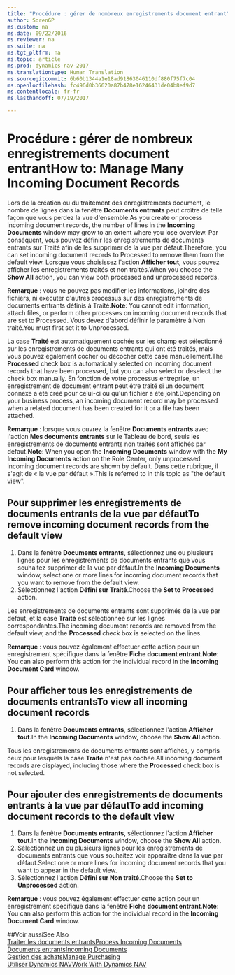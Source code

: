 ```yaml
---
title: "Procédure : gérer de nombreux enregistrements document entrant"
author: SorenGP
ms.custom: na
ms.date: 09/22/2016
ms.reviewer: na
ms.suite: na
ms.tgt_pltfrm: na
ms.topic: article
ms.prod: dynamics-nav-2017
ms.translationtype: Human Translation
ms.sourcegitcommit: 6b60b1344a1e18ad91863046110df880f75f7c04
ms.openlocfilehash: fc496d0b36620a87b478e16246431de04b8ef9d7
ms.contentlocale: fr-fr
ms.lasthandoff: 07/19/2017

---
```


# <a name="how-to-manage-many-incoming-document-records"></a><span data-ttu-id="b7fec-102">Procédure : gérer de nombreux enregistrements document entrant</span><span class="sxs-lookup"><span data-stu-id="b7fec-102">How to: Manage Many Incoming Document Records</span></span>
<span data-ttu-id="b7fec-103">Lors de la création ou du traitement des enregistrements document, le nombre de lignes dans la fenêtre **Documents entrants** peut croître de telle façon que vous perdez la vue d'ensemble.</span><span class="sxs-lookup"><span data-stu-id="b7fec-103">As you create or process incoming document records, the number of lines in the **Incoming Documents** window may grow to an extent where you lose overview.</span></span> <span data-ttu-id="b7fec-104">Par conséquent, vous pouvez définir les enregistrements de documents entrants sur Traité afin de les supprimer de la vue par défaut.</span><span class="sxs-lookup"><span data-stu-id="b7fec-104">Therefore, you can set incoming document records to Processed to remove them from the default view.</span></span> <span data-ttu-id="b7fec-105">Lorsque vous choisissez l'action **Afficher tout**, vous pouvez afficher les enregistrements traités et non traités.</span><span class="sxs-lookup"><span data-stu-id="b7fec-105">When you choose the **Show All** action, you can view both processed and unprocessed records.</span></span>

<span data-ttu-id="b7fec-106">**Remarque** : vous ne pouvez pas modifier les informations, joindre des fichiers, ni exécuter d'autres processus sur des enregistrements de documents entrants définis à Traité.</span><span class="sxs-lookup"><span data-stu-id="b7fec-106">**Note**: You cannot edit information, attach files, or perform other processes on incoming document records that are set to Processed.</span></span> <span data-ttu-id="b7fec-107">Vous devez d'abord définir le paramètre à Non traité.</span><span class="sxs-lookup"><span data-stu-id="b7fec-107">You must first set it to Unprocessed.</span></span>

<span data-ttu-id="b7fec-108">La case **Traité** est automatiquement cochée sur les champ est sélectionné sur les enregistrements de documents entrants qui ont été traités, mais vous pouvez également cocher ou décocher cette case manuellement.</span><span class="sxs-lookup"><span data-stu-id="b7fec-108">The **Processed** check box is automatically selected on incoming document records that have been processed, but you can also select or deselect the check box manually.</span></span> <span data-ttu-id="b7fec-109">En fonction de votre processus entreprise, un enregistrement de document entrant peut être traité si un document connexe a été créé pour celui-ci ou qu'un fichier a été joint.</span><span class="sxs-lookup"><span data-stu-id="b7fec-109">Depending on your business process, an incoming document record may be processed when a related document has been created for it or a file has been attached.</span></span>

<span data-ttu-id="b7fec-110">**Remarque** : lorsque vous ouvrez la fenêtre **Documents entrants** avec l'action **Mes documents entrants** sur le Tableau de bord, seuls les enregistrements de documents entrants non traités sont affichés par défaut.</span><span class="sxs-lookup"><span data-stu-id="b7fec-110">**Note**: When you open the **Incoming Documents** window with the **My Incoming Documents** action on the Role Center, only unprocessed incoming document records are shown by default.</span></span> <span data-ttu-id="b7fec-111">Dans cette rubrique, il s'agit de « la vue par défaut ».</span><span class="sxs-lookup"><span data-stu-id="b7fec-111">This is referred to in this topic as "the default view".</span></span>

## <a name="to-remove-incoming-document-records-from-the-default-view"></a><span data-ttu-id="b7fec-112">Pour supprimer les enregistrements de documents entrants de la vue par défaut</span><span class="sxs-lookup"><span data-stu-id="b7fec-112">To remove incoming document records from the default view</span></span>
1. <span data-ttu-id="b7fec-113">Dans la fenêtre **Documents entrants**, sélectionnez une ou plusieurs lignes pour les enregistrements de documents entrants que vous souhaitez supprimer de la vue par défaut.</span><span class="sxs-lookup"><span data-stu-id="b7fec-113">In the **Incoming Documents** window, select one or more lines for incoming document records that you want to remove from the default view.</span></span>
2. <span data-ttu-id="b7fec-114">Sélectionnez l'action **Défini sur Traité**.</span><span class="sxs-lookup"><span data-stu-id="b7fec-114">Choose the **Set to Processed** action.</span></span>

<span data-ttu-id="b7fec-115">Les enregistrements de documents entrants sont supprimés de la vue par défaut, et la case **Traité** est sélectionnée sur les lignes correspondantes.</span><span class="sxs-lookup"><span data-stu-id="b7fec-115">The incoming document records are removed from the default view, and the **Processed** check box is selected on the lines.</span></span>

<span data-ttu-id="b7fec-116">**Remarque** : vous pouvez également effectuer cette action pour un enregistrement spécifique dans la fenêtre **Fiche document entrant**.</span><span class="sxs-lookup"><span data-stu-id="b7fec-116">**Note**: You can also perform this action for the individual record in the **Incoming Document Card** window.</span></span> 

## <a name="to-view-all-incoming-document-records"></a><span data-ttu-id="b7fec-117">Pour afficher tous les enregistrements de documents entrants</span><span class="sxs-lookup"><span data-stu-id="b7fec-117">To view all incoming document records</span></span>
1. <span data-ttu-id="b7fec-118">Dans la fenêtre **Documents entrants**, sélectionnez l'action **Afficher tout**.</span><span class="sxs-lookup"><span data-stu-id="b7fec-118">In the **Incoming Documents** window, choose the **Show All** action.</span></span>

<span data-ttu-id="b7fec-119">Tous les enregistrements de documents entrants sont affichés, y compris ceux pour lesquels la case **Traité** n'est pas cochée.</span><span class="sxs-lookup"><span data-stu-id="b7fec-119">All incoming document records are displayed, including those where the **Processed** check box is not selected.</span></span>

## <a name="to-add-incoming-document-records-to-the-default-view"></a><span data-ttu-id="b7fec-120">Pour ajouter des enregistrements de documents entrants à la vue par défaut</span><span class="sxs-lookup"><span data-stu-id="b7fec-120">To add incoming document records to the default view</span></span>
1. <span data-ttu-id="b7fec-121">Dans la fenêtre **Documents entrants**, sélectionnez l'action **Afficher tout**.</span><span class="sxs-lookup"><span data-stu-id="b7fec-121">In the **Incoming Documents** window, choose the **Show All** action.</span></span>
2. <span data-ttu-id="b7fec-122">Sélectionnez un ou plusieurs lignes pour les enregistrements de documents entrants que vous souhaitez voir apparaître dans la vue par défaut.</span><span class="sxs-lookup"><span data-stu-id="b7fec-122">Select one or more lines for incoming document records that you want to appear in the default view.</span></span>
3. <span data-ttu-id="b7fec-123">Sélectionnez l'action **Défini sur Non traité**.</span><span class="sxs-lookup"><span data-stu-id="b7fec-123">Choose the **Set to Unprocessed** action.</span></span>  

<span data-ttu-id="b7fec-124">**Remarque** : vous pouvez également effectuer cette action pour un enregistrement spécifique dans la fenêtre **Fiche document entrant**.</span><span class="sxs-lookup"><span data-stu-id="b7fec-124">**Note**: You can also perform this action for the individual record in the **Incoming Document Card** window.</span></span>
     
##<a name="see-also"></a><span data-ttu-id="b7fec-125">Voir aussi</span><span class="sxs-lookup"><span data-stu-id="b7fec-125">See Also</span></span>  
[<span data-ttu-id="b7fec-126">Traiter les documents entrants</span><span class="sxs-lookup"><span data-stu-id="b7fec-126">Process Incoming Documents</span></span>](across-process-income-documents.md)  
[<span data-ttu-id="b7fec-127">Documents entrants</span><span class="sxs-lookup"><span data-stu-id="b7fec-127">Incoming Documents</span></span>](across-income-documents.md)  
[<span data-ttu-id="b7fec-128">Gestion des achats</span><span class="sxs-lookup"><span data-stu-id="b7fec-128">Manage Purchasing</span></span>](purchasing-manage-purchasing.md)  
[<span data-ttu-id="b7fec-129">Utiliser Dynamics NAV</span><span class="sxs-lookup"><span data-stu-id="b7fec-129">Work With Dynamics NAV</span></span>](ui-work-product.md)

